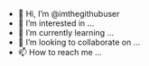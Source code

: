- 👋 Hi, I’m @imthegithubuser
- 👀 I’m interested in ...
- 🌱 I’m currently learning ...
- 💞️ I’m looking to collaborate on ...
- 📫 How to reach me ...

<!---
imthegithubuser/imthegithubuser is a ✨ special ✨ repository because its `README.md` (this file) appears on your GitHub profile.
You can click the Preview link to take a look at your changes.
--->
